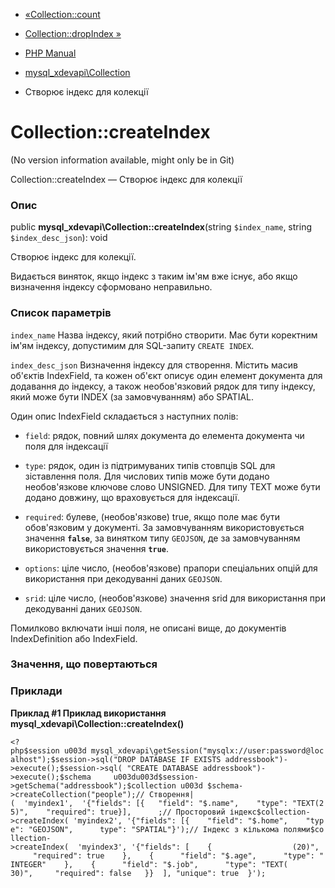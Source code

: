 - [«Collection::count](mysql-xdevapi-collection.count.md)
- [Collection::dropIndex »](mysql-xdevapi-collection.dropindex.md)

- [PHP Manual](index.md)
- [mysql_xdevapi\Collection](class.mysql-xdevapi-collection.md)
- Створює індекс для колекції

# Collection::createIndex

(No version information available, might only be in Git)

Collection::createIndex — Створює індекс для колекції

### Опис

public **mysql_xdevapi\Collection::createIndex**(string `$index_name`,
string `$index_desc_json`): void

Створює індекс для колекції.

Видається виняток, якщо індекс з таким ім'ям вже існує, або якщо
визначення індексу сформовано неправильно.

### Список параметрів

`index_name`
Назва індексу, який потрібно створити. Має бути коректним ім'ям
індексу, допустимим для SQL-запиту `CREATE INDEX`.

`index_desc_json`
Визначення індексу для створення. Містить масив об'єктів IndexField, та
кожен об'єкт описує один елемент документа для додавання до індексу,
а також необов'язковий рядок для типу індексу, який може бути INDEX
(за замовчуванням) або SPATIAL.

Один опис IndexField складається з наступних полів:

- `field`: рядок, повний шлях документа до елемента документа чи поля
для індексації

- `type`: рядок, один із підтримуваних типів стовпців SQL для
зіставлення поля. Для числових типів може бути додано
необов'язкове ключове слово UNSIGNED. Для типу TEXT може бути
додано довжину, що враховується для індексації.

- `required`: булеве, (необов'язкове) true, якщо поле має бути
обов'язковим у документі. За замовчуванням використовується значення
**`false`**, за винятком типу `GEOJSON`, де за замовчуванням
використовується значення **`true`**.

- `options`: ціле число, (необов'язкове) прапори спеціальних опцій для
використання при декодуванні даних `GEOJSON`.

- `srid`: ціле число, (необов'язкове) значення srid для
використання при декодуванні даних `GEOJSON`.

Помилково включати інші поля, не описані вище, до документів
IndexDefinition або IndexField.

### Значення, що повертаються

### Приклади

**Приклад #1 Приклад використання
**mysql_xdevapi\Collection::createIndex()****

` <?php$session u003d mysql_xdevapi\getSession("mysqlx://user:password@localhost");$session->sql("DROP DATABASE IF EXISTS addressbook")->execute();$session->sql( "CREATE DATABASE addressbook")->execute();$schema     u003du003d$session->getSchema("addressbook");$collection u003d $schema->createCollection("people");// Створення| (  'myindex1',  '{"fields": [{   "field": "$.name",    "type": "TEXT(25)",    "required": true}],      ;// Просторовий індекс$collection->createIndex( 'myindex2', '{"fields": [{    "field": "$.home",    "type": "GEOJSON",      type": "SPATIAL"}');// Індекс з кількома полями$collection->createIndex(  'myindex3', '{"fields": [    {                  (20)",      "required": true    },    {      "field": "$.age",      "type": "INTEGER"    },    {      "field": "$.job",      "type": "TEXT( 30)",     "required": false   }}  ], "unique": true  }'); `
